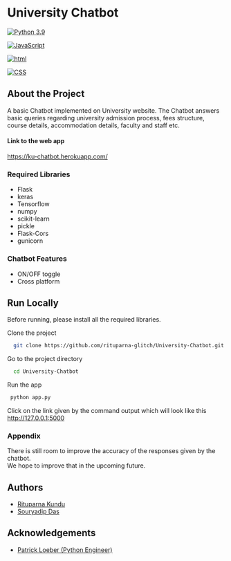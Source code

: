 
# University Chatbot







[![Python 3.9](https://img.shields.io/badge/python-3.9-blue.svg)](https://www.python.org/downloads/release/python-390/)

[![JavaScript](https://img.shields.io/badge/JavaScript-F7DF1E?style=for-the-badge&logo=javascript&logoColor=black)](https://img.shields.io/badge/JavaScript-F7DF1E?style=for-the-badge&logo=javascript&logoColor=black)

[![html](https://img.shields.io/badge/HTML-239120?style=for-the-badge&logo=html5&logoColor=white)](https://img.shields.io/badge/HTML-239120?style=for-the-badge&logo=html5&logoColor=white)

[![CSS](https://img.shields.io/badge/CSS-239120?&style=for-the-badge&logo=css3&logoColor=white)](https://img.shields.io/badge/CSS-239120?&style=for-the-badge&logo=css3&logoColor=white)


## About the Project

A basic Chatbot implemented on University website.
The Chatbot answers basic queries regarding university 
admission process, fees structure, course details, 
accommodation details, faculty and staff etc. 

#### Link to the web app
https://ku-chatbot.herokuapp.com/

### Required Libraries
- Flask
- keras
- Tensorflow
- numpy
- scikit-learn
- pickle
- Flask-Cors
- gunicorn

### Chatbot Features

- ON/OFF toggle
- Cross platform


## Run Locally

Before running, please install all the required libraries. 


Clone the project

```bash
  git clone https://github.com/rituparna-glitch/University-Chatbot.git
```

Go to the project directory

```bash
  cd University-Chatbot
```

Run the app

```bash
 python app.py
```

Click on the link given by the command output
which will look like this
http://127.0.0.1:5000

### Appendix

There is still room to improve the accuracy of 
the responses given by the chatbot. 
\
We hope to improve that in the upcoming future.  



## Authors

- [Rituparna Kundu](https://github.com/rituparna-glitch)
- [Souryadip Das](https://github.com/Souryadipstan)


## Acknowledgements

 - [Patrick Loeber (Python Engineer)](https://github.com/python-engineer)
 

